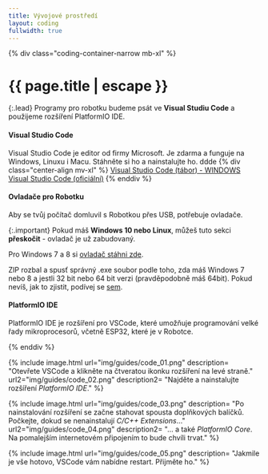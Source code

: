 ```yaml
---
title: Vývojové prostředí
layout: coding
fullwidth: true
---
```


{% div class="coding-container-narrow mb-xl" %}
# {{ page.title | escape }}

{:.lead}
Programy pro robotku budeme psát ve **Visual Studiu Code** a použijeme rozšíření PlatformIO IDE.

#### Visual Studio Code
Visual Studio Code je editor od firmy Microsoft. Je zdarma a funguje na Windows, Linuxu i Macu. Stáhněte si ho a nainstalujte ho.
ddde
{% div class="center-align mv-xl" %}
<a class="waves-effect waves-light btn-large green" href="http://soubory.tabor/VSCode-win.exe" target="_blank">Visual Studio Code (tábor) - WINDOWS</a>
<a class="waves-effect waves-light btn-large" href="https://code.visualstudio.com/Download" target="_blank">Visual Studio Code (oficiální)</a>
{% enddiv %}



#### Ovladače pro Robotku
Aby se tvůj počítač domluvil s Robotkou přes USB, potřebuje ovladače.

{:.important}
Pokud máš **Windows 10 nebo Linux**, můžeš tuto sekci **přeskočit** - ovladač je už zabudovaný.

Pro Windows 7 a 8 si [ovladač stáhni zde](http://tasemnice.eu/perm/en.stsw-stm32102.zip).

ZIP rozbal a spusť správný .exe soubor podle toho, zda máš Windows 7 nebo 8 a jestli 32 bit nebo 64 bit verzi (pravděpodobně máš 64bit). 
Pokud nevíš, jak to zjistit, podívej se [sem](https://support.microsoft.com/cs-cz/help/13443/windows-which-version-am-i-running).


#### PlatformIO IDE
PlatformIO IDE je rozšíření pro VSCode, které umožňuje programování velké řady mikroprocesorů, včetně ESP32, které je v Robotce.

{% enddiv %}

{% include image.html
    url="img/guides/code_01.png"
    description=
        "Otevřete VSCode a klikněte na čtveratou ikonku rozšíření na levé straně."
    url2="img/guides/code_02.png"
    description2=
        "Najděte a nainstalujte rozšíření *PlatformIO IDE*."
 %}

 {% include image.html
    url="img/guides/code_03.png"
    description=
        "Po nainstalování rozšíření se začne stahovat spousta doplňkových balíčků. Počkejte, dokud se nenainstalují _C/C++ Extensions_..."
    url2="img/guides/code_04.png"
    description2=
        "... a také _PlatformIO Core_. Na pomalejším internetovém připojením to bude chvíli trvat."
 %}

 {% include image.html
    url="img/guides/code_05.png"
    description=
        "Jakmile je vše hotovo, VSCode vám nabídne restart. Přijměte ho."
 %}
